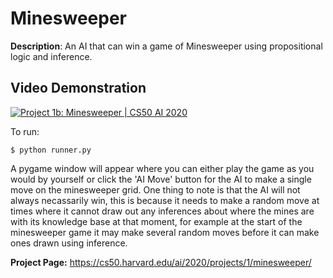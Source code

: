 # Minesweeper

**Description**: An AI that can win a game of Minesweeper using propositional logic and inference.

Video Demonstration
-------------------

[![Project 1b: Minesweeper | CS50 AI 2020](http://img.youtube.com/vi/u2G3X_9Ldfo/0.jpg)](https://youtu.be/u2G3X_9Ldfo)

To run:
```
$ python runner.py
```
A pygame window will appear where you can either play the game as you would by yourself or click the 'AI Move' button for the AI to make a single move on the minesweeper grid. One thing to note is that the AI will not always necassarily win, this is because it needs to make a random move at times where it cannot draw out any inferences about where the mines are with its knowledge base at that moment, for example at the start of the minesweeper game it may make several random moves before it can make ones drawn using inference. 

**Project Page:** https://cs50.harvard.edu/ai/2020/projects/1/minesweeper/
